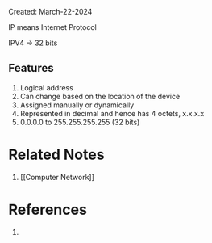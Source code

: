 Created: March-22-2024

IP means Internet Protocol

IPV4 $\longrightarrow$ 32 bits
## Features

1. Logical address
2. Can change based on the location of the device
3. Assigned manually or dynamically
4. Represented in decimal and hence has 4 octets, x.x.x.x
5. 0.0.0.0 to 255.255.255.255 (32 bits)
# Related Notes

1. [[Computer Network]]
# References

1. 